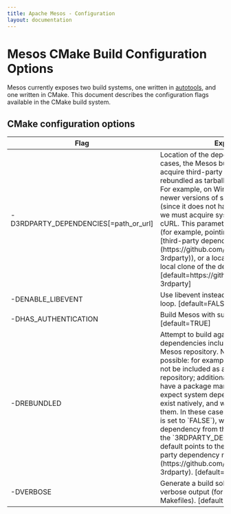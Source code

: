```yaml
---
title: Apache Mesos - Configuration
layout: documentation
---
```



# Mesos CMake Build Configuration Options

Mesos currently exposes two build systems, one written in [autotools](configuration.md), and one written in CMake. This document describes the configuration flags available in the CMake build system.

## CMake configuration options

<table class="table table-striped">
  <thead>
    <tr>
      <th width="30%">
        Flag
      </th>
      <th>
        Explanation
      </th>
    </tr>
  </thead>
  <tr>
    <td>
      -D3RDPARTY_DEPENDENCIES[=path_or_url]
    </td>
    <td>
      Location of the dependency mirror. In some cases, the Mesos build system needs to acquire third-party dependencies that aren't rebundled as tarballs in the Mesos repository. For example, on Windows, we must aquire newer versions of some dependencies, and (since it does not have a package manager), we must acquire system dependencies like cURL. This parameter can be either a URL (for example, pointing at the Mesos official [third-party dependency mirror](https://github.com/3rdparty/mesos-3rdparty)), or a local folder (for example, a local clone of the dependency mirror). [default=https://github.com/3rdparty/mesos-3rdparty]
    </td>
  </tr>
  <tr>
    <td>
      -DENABLE_LIBEVENT
    </td>
    <td>
      Use libevent instead of libev for the event loop. [default=FALSE]
    </td>
  </tr>
  <tr>
    <td>
      -DHAS_AUTHENTICATION
    </td>
    <td>
      Build Mesos with support for authentication. [default=TRUE]
    </td>
  </tr>
  <tr>
    <td>
      -DREBUNDLED
    </td>
    <td>
      Attempt to build against the third-party dependencies included as tarballs in the Mesos repository. NOTE: This is not always possible: for example, a dependency might not be included as a tarball in the Mesos repository; additionally, Windows does not have a package manager, so we do not expect system dependencies like APR to exist natively, and we therefore must acquire them. In these cases (or when `REBUNDLED` is set to `FALSE`), we will acquire the dependency from the location specified by the `3RDPARTY_DEPENDENCIES`, which by default points to the official Mesos [third-party dependency mirror]([3rdparty](https://github.com/3rdparty/mesos-3rdparty). [default=TRUE]
    </td>
  </tr>
  <tr>
    <td>
      -DVERBOSE
    </td>
    <td>
      Generate a build solution that produces verbose output (for example, verbose Makefiles). [default=TRUE]
    </td>
  </tr>
</table>
